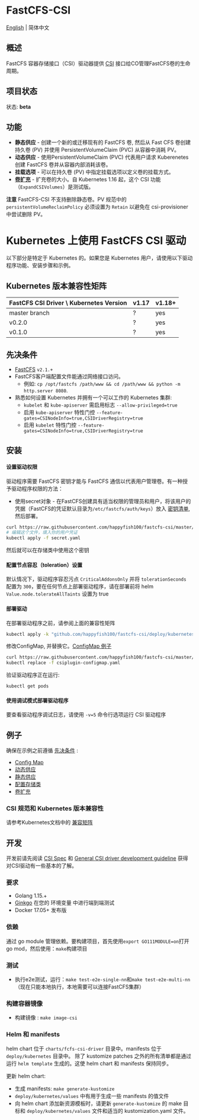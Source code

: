 # FastCFS-CSI

[English](./README.md) | 简体中文

## 概述

FastCFS 容器存储接口（CSI）驱动器提供 [CSI](https://github.com/container-storage-interface/spec/blob/master/spec.md) 接口给CO管理FastCFS卷的生命周期。

## 项目状态

状态: **beta**

## 功能
* **静态供应** - 创建一个新的或迁移现有的 FastCFS 卷, 然后从 Fast CFS 卷创建持久卷 (PV) 并使用 PersistentVolumeClaim (PVC) 从容器中消耗 PV。
* **动态供应** - 使用PersistentVolumeClaim (PVC) 代表用户请求 Kuberenetes 创建 FastCFS 卷并从容器内部消耗该卷。
* **挂载选项** - 可以在持久卷 (PV) 中指定挂载选项以定义卷的挂载方式。
* **[卷扩充](https://kubernetes-csi.github.io/docs/volume-expansion.html)** - 扩充卷的大小。自 Kubernetes 1.16 起，这个 CSI 功能（`ExpandCSIVolumes`）是测试版。

**注意** FastCFS-CSI 不支持删除静态卷。PV 规范中的 `persistentVolumeReclaimPolicy` 必须设置为 `Retain` 以避免在 csi-provisioner 中尝试删除 PV。

# Kubernetes 上使用 FastCFS CSI 驱动
以下部分是特定于 Kubernetes 的。如果您是 Kubernetes 用户，请使用以下驱动程序功能、安装步骤和示例。

## Kubernetes 版本兼容性矩阵
| FastCFS CSI Driver \ Kubernetes Version| v1.17 | v1.18+ |
|----------------------------------------|-------|-------|
| master branch                          | ?     | yes   |
| v0.2.0                                 | ?     | yes   |
| v0.1.0                                 | ?     | yes   |


## 先决条件
* [FastCFS](https://github.com/happyfish100/FastCFS/) `v2.1.+ `
* FastCFS客户端配置文件能通过网络接口访问。
    * 例如: `cp /opt/fastcfs /path/www && cd /path/www && python -m http.server 8080`.
* 熟悉如何设置 Kubernetes 并拥有一个可以工作的 Kubernetes 集群:
    * `kubelet` 和 `kube-apiserver` 需启用标志 `--allow-privileged=true`
    * 启用 `kube-apiserver` 特性门控 `--feature-gates=CSINodeInfo=true,CSIDriverRegistry=true`
    * 启用 `kubelet` 特性门控 `--feature-gates=CSINodeInfo=true,CSIDriverRegistry=true`
    
## 安装
#### 设置驱动权限
驱动程序需要 FastCFS 密钥才能与 FastCFS 通信以代表用户管理卷。有一种授予驱动程序权限的方法：

* 使用secret对象 - 在FastCFS创建具有适当权限的管理员和用户，将该用户的凭据（FastCFS的凭证默认目录为`/etc/fastcfs/auth/keys`）放入 [密钥清单](../deploy/kubernetes/secret.yaml), 然后部署。

```sh
curl https://raw.githubusercontent.com/happyfish100/fastcfs-csi/master/deploy/kubernetes/secret.yaml > secret.yaml
# 编辑这个文件，填入你的用户凭证
kubectl apply -f secret.yaml
```

然后就可以在存储类中使用这个密钥

#### 配置节点容忍（toleration）设置
默认情况下，驱动程序容忍污点 `CriticalAddonsOnly` 并将 `tolerationSeconds` 配置为 `300`，要在任何节点上部署驱动程序，请在部署前将 helm `Value.node.tolerateAllTaints` 设置为 true

#### 部署驱动
在部署驱动程序之前，请参阅上面的兼容性矩阵

```sh
kubectl apply -k "github.com/happyfish100/fastcfs-csi/deploy/kubernetes/overlays/dev/?ref=master"
```

修改ConfigMap, 并替换它。[ConfigMap 例子](./examples/kubernetes/config-map/README.md)

```sh
curl https://raw.githubusercontent.com/happyfish100/fastcfs-csi/master/deploy/kubernetes/base/csiplugin-configmap.yaml > csiplugin-configmap.yaml
kubectl replace -f csiplugin-configmap.yaml
```

验证驱动程序正在运行:

```sh
kubectl get pods
```

#### 使用调试模式部署驱动程序
要查看驱动程序调试日志，请使用 `-v=5` 命令行选项运行 CSI 驱动程序

## 例子
确保在示例之前遵循 [先决条件](README-zh_CN.md#先决条件) :

* [Config Map](./examples/kubernetes/config-map)
* [动态供应](./examples/kubernetes/dynamic-provisioning)
* [静态供应](./examples/kubernetes/static-provisioning)
* [配置存储类](./examples/kubernetes/storageclass)
* [卷扩充](./examples/kubernetes/resizing)

### CSI 规范和 Kubernetes 版本兼容性

请参考Kubernetes文档中的 [兼容矩阵](https://kubernetes-csi.github.io/docs/#kubernetes-releases)

## 开发

开发前请先阅读 [CSI Spec](https://github.com/container-storage-interface/spec/blob/master/spec.md) 和 [General CSI driver development guideline](https://kubernetes-csi.github.io/docs/developing.html) 获得对CSI驱动有一些基本的了解。

### 要求
* Golang 1.15.+
* [Ginkgo](https://github.com/onsi/ginkgo) 在您的 环境变量 中进行端到端测试
* Docker 17.05+ 发布版

### 依赖

通过 go module 管理依赖。要构建项目，首先使用`export GO111MODULE=on`打开go mod，然后使用：`make`构建项目

### 测试

* 执行e2e测试，运行：`make test-e2e-single-nn`和`make test-e2e-multi-nn`（现在只能本地执行，本地需要可以连接FastCFS集群）

### 构建容器镜像
* 构建镜像 : `make image-csi`

### Helm 和 manifests

helm chart 位于 `charts/fcfs-csi-driver` 目录中。manifests 位于 `deploy/kubernetes` 目录中。
除了 kustomize patches 之外的所有清单都是通过运行 `helm template` 生成的。这使 helm chart 和 manifests 保持同步。

更新 helm chart:
* 生成 manifests: `make generate-kustomize`
* `deploy/kubernetes/values` 中有用于生成一些 manifests 的值文件
* 向 helm chart 添加新资源模板时，请更新 `generate-kustomize` 的 make 目标和 `deploy/kubernetes/values` 文件和适当的 kustomization.yaml 文件。
